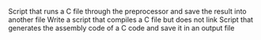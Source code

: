 Script that runs a C file through the preprocessor and save the result into another file
Write a script that compiles a C file but does not link
Script that generates the assembly code of a C code and save it in an output file
